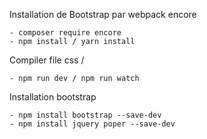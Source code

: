 Installation de Bootstrap par webpack encore

    - composer require encore 
    - npm install / yarn install

Compiler file css /
    
    - npm run dev / npm run watch


Installation bootstrap 

    - npm install bootstrap --save-dev
    - npm install jquery poper --save-dev
    